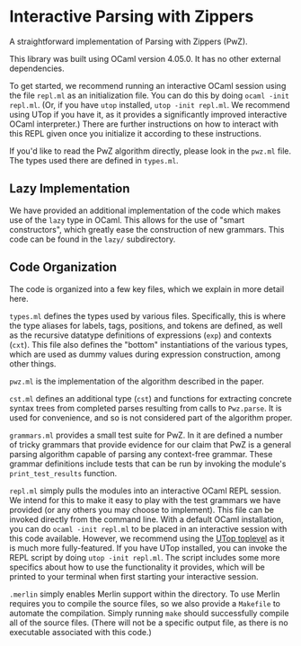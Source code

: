 # Interactive Parsing with Zippers

A straightforward implementation of Parsing with Zippers (PwZ).

This library was built using OCaml version 4.05.0. It has no other external
dependencies.

To get started, we recommend running an interactive OCaml session using the file
`repl.ml` as an initialization file. You can do this by doing
`ocaml -init repl.ml`. (Or, if you have `utop` installed, `utop -init repl.ml`.
We recommend using UTop if you have it, as it provides a significantly improved
interactive OCaml interpreter.) There are further instructions on how to
interact with this REPL given once you initialize it according to these
instructions.

If you'd like to read the PwZ algorithm directly, please look in the `pwz.ml`
file. The types used there are defined in `types.ml`.

## Lazy Implementation

We have provided an additional implementation of the code which makes use of the
`lazy` type in OCaml. This allows for the use of "smart constructors", which
greatly ease the construction of new grammars. This code can be found in the
`lazy/` subdirectory.

## Code Organization

The code is organized into a few key files, which we explain in more detail
here.

`types.ml` defines the types used by various files. Specifically, this is where
the type aliases for labels, tags, positions, and tokens are defined, as well as
the recursive datatype definitions of expressions (`exp`) and contexts (`cxt`).
This file also defines the "bottom" instantiations of the various types, which
are used as dummy values during expression construction, among other things.

`pwz.ml` is the implementation of the algorithm described in the paper.

`cst.ml` defines an additional type (`cst`) and functions for extracting
concrete syntax trees from completed parses resulting from calls to `Pwz.parse`.
It is used for convenience, and so is not considered part of the algorithm
proper.

`grammars.ml` provides a small test suite for PwZ. In it are defined a number of
tricky grammars that provide evidence for our claim that PwZ is a general
parsing algorithm capable of parsing any context-free grammar. These grammar
definitions include tests that can be run by invoking the module's
`print_test_results` function.

`repl.ml` simply pulls the modules into an interactive OCaml REPL session. We
intend for this to make it easy to play with the test grammars we have provided
(or any others you may choose to implement). This file can be invoked directly
from the command line. With a default OCaml installation, you can do
`ocaml -init repl.ml` to be placed in an interactive session with this code
available. However, we recommend using the
[UTop toplevel](https://opam.ocaml.org/blog/about-utop/) as it is much more
fully-featured. If you have UTop installed, you can invoke the REPL script by
doing `utop -init repl.ml`. The script includes some more specifics about how to
use the functionality it provides, which will be printed to your terminal when
first starting your interactive session.

`.merlin` simply enables Merlin support within the directory. To use Merlin
requires you to compile the source files, so we also provide a `Makefile` to
automate the compilation. Simply running `make` should successfully compile all
of the source files. (There will not be a specific output file, as there is no
executable associated with this code.)
